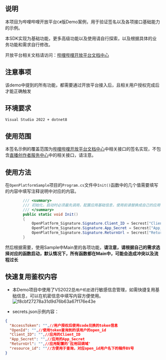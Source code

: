 ## 说明 
本项目为哔哩哔哩开放平台`C#`版Demo案例，用于验证签名以及各项接口基础能力的示例。  

本SDK实现为基础功能，更多高级功能以及使用请自行探索，以及根据具体的业务功能和需求自行修改。

开放平台相关文档请访问：[哔哩哔哩开放平台文档中心](https://open.bilibili.com/doc)

## 注意事项
该demo中提到的所有功能，都需要通过开放平台接入后，且相关用户授权完成后才能正确触发

## 环境要求
`Visual Studio 2022 + dotnet8`

## 使用范围
本签名示例的覆盖范围为[哔哩哔哩开放平台文档中心](https://open.bilibili.com/doc)中相关接口的签名实现，不包含[直播创作者服务中心](https://open-live.bilibili.com/document/bdb1a8e5-a675-5bfe-41a9-7a7163f75dbf#h1-u5E73u53F0u4ECBu7ECD)中的相关接口，请注意。

## 使用方法
在`OpenPlatformSample`项目的`Program.cs`文件中`Init()`函数中的几个值需要填写的内容中填写注释说明中对应的内容。
```C#
        /// <summary>
        /// 初始化，启动时必须最先调用，配置应用基础信息，使用前请替换成自己的应用信息
        /// </summary>
        public static void Init()
        {
            OpenPlatform_Signature.Signature.Client_ID = Secrest["Client_ID"];//入驻开放平台后，通过并且创建应用完成后，应用的Client_ID（https://open.bilibili.com/company-core）
            OpenPlatform_Signature.Signature.App_Secret = Secrest["App_Secret"];//入驻开放平台后，通过并且创建应用完成后，应用的App_Secret(https://open.bilibili.com/company-core)
            OpenPlatform_Signature.Signature.ReturnUrl = Secrest["ReturnUrl"];//创建应用后，开发者自行设置的'应用回调域'（https://open.bilibili.com/company-core/{Client_ID}/detail）
        }
```
然后根据需要，使用Sample中Main里的各项功能，**请注意，请根据自己的需求选择对应的函数启动，默认情况下，所有函数都在Main中，可能会造成冲突以及流程过长**

## 快速复用鉴权内容
- 本Demo项目中使用了VS2022总`用户机密`进行敏感信息管理，如需快捷复用基础信息，可以在机密信息中填写内容方便使用。
![f8cbf27278a31d9d76b63a67f176e43e](https://github.com/user-attachments/assets/845f772a-8dc2-4c01-8d61-0d6e5b785f2a)


- secrets.json示例内容：
```json
{
  "AccessToken": "",//用户授权后使用code兑换的token信息
  "OpenId": "",//使用token查询到的该用户的open_id
  "Client_ID": "",//应用的Client_ID
  "App_Secret": "",//应用的App_Secret
  "ReturnUrl": "",//应用配置的'应用回调域'
  "resource_id": ""//方便用于查询，对应open_id用户名下的稿件BV号
}
```


